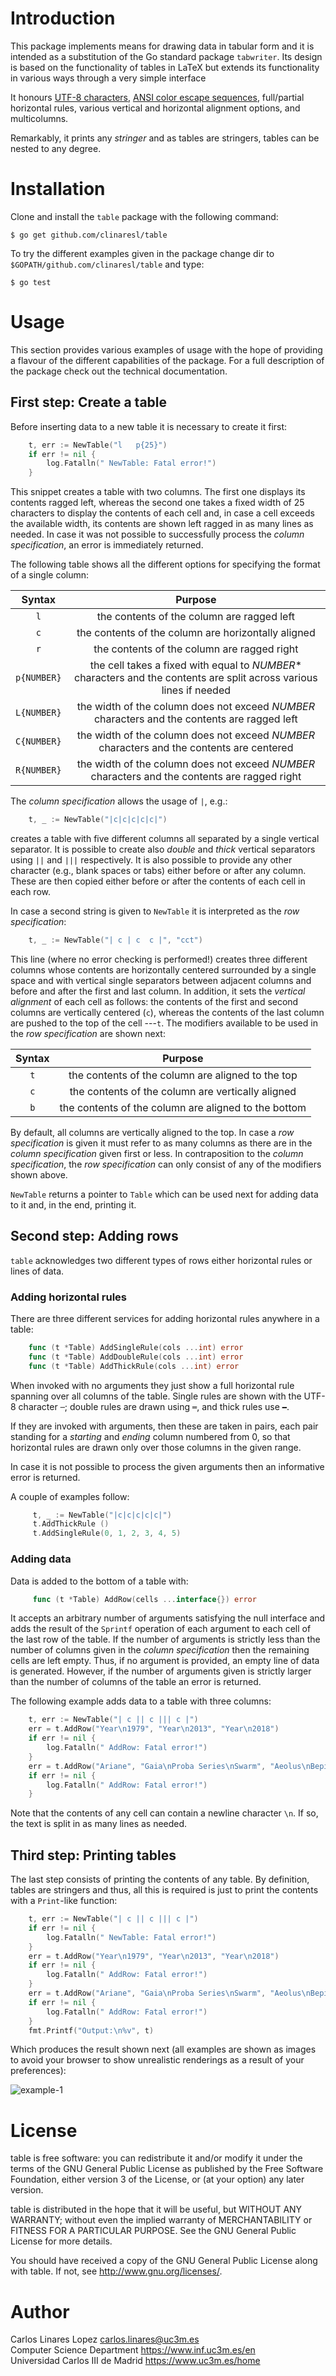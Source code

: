 # Introduction

This package implements means for drawing data in tabular form and it is
intended as a substitution of the Go standard package `tabwriter`. Its design is
based on the functionality of tables in LaTeX but extends its functionality in
various ways through a very simple interface

It honours [UTF-8 characters](https://www.utf8-chartable.de/), [ANSI color escape sequences](https://stackoverflow.com/questions/4842424/list-of-ansi-color-escape-sequences), full/partial
horizontal rules, various vertical and horizontal alignment options, and
multicolumns.

Remarkably, it prints any *stringer* and as tables are stringers, tables can be
nested to any degree.


# Installation 

Clone and install the `table` package with the following command:

    $ go get github.com/clinaresl/table
    
To try the different examples given in the package change dir to
`$GOPATH/github.com/clinaresl/table` and type:

    $ go test
   
# Usage #

This section provides various examples of usage with the hope of providing a
flavour of the different capabilities of the package. For a full description of
the package check out the technical documentation.

## First step: Create a table ##

Before inserting data to a new table it is necessary to create it first:

```Go
	t, err := NewTable("l   p{25}")
	if err != nil {
		log.Fatalln(" NewTable: Fatal error!")
	}
```

This snippet creates a table with two columns. The first one displays its
contents ragged left, whereas the second one takes a fixed width of 25
characters to display the contents of each cell and, in case a cell exceeds the
available width, its contents are shown left ragged in as many lines as needed.
In case it was not possible to successfully process the *column specification*,
an error is immediately returned.

The following table shows all the different options for specifying the format of
a single column:

| Syntax | Purpose |
|:------:|:-------:|
|  `l`   | the contents of the column are ragged left |
|  `c`   | the contents of the column are horizontally aligned |
|  `r`   | the contents of the column are ragged right |
|  `p{NUMBER}` | the cell takes a fixed with equal to *NUMBER** characters and the contents are split across various lines if needed |
|  `L{NUMBER}` | the width of the column does not exceed *NUMBER* characters and the contents are ragged left |
|  `C{NUMBER}` | the width of the column does not exceed *NUMBER* characters and the contents are centered |
|  `R{NUMBER}` | the width of the column does not exceed *NUMBER* characters and the contents are ragged right |

The *column specification* allows the usage of `|`, e.g.:

``` Go
	t, _ := NewTable("|c|c|c|c|c|")
```

creates a table with five different columns all separated by a single vertical
separator. It is possible to create also *double* and *thick* vertical
separators using `||` and `|||` respectively. It is also possible to provide any
other character (e.g., blank spaces or tabs) either before or after any column.
These are then copied either before or after the contents of each cell in each
row.

In case a second string is given to `NewTable` it is interpreted as the *row
specification*:

```Go
	t, _ := NewTable("| c | c  c |", "cct")
```

This line (where no error checking is performed!) creates three different
columns whose contents are horizontally centered surrounded by a single space
and with vertical single separators between adjacent columns and before and
after the first and last column. In addition, it sets the *vertical alignment*
of each cell as follows: the contents of the first and second columns are
vertically centered (`c`), whereas the contents of the last column are pushed to
the top of the cell ---`t`. The modifiers available to be used in the *row
specification* are shown next:

| Syntax | Purpose |
|:------:|:-------:|
|  `t`   | the contents of the column are aligned to the top |
|  `c`   | the contents of the column are vertically aligned |
|  `b`   | the contents of the column are aligned to the bottom |

By default, all columns are vertically aligned to the top. In case a *row
specification* is given it must refer to as many columns as there are in the
*column specification* given first or less. In contraposition to the *column
specification*, the *row specification* can only consist of any of the modifiers
shown above.
   
`NewTable` returns a pointer to `Table` which can be used next for adding data
to it and, in the end, printing it.

## Second step: Adding rows ##

`table` acknowledges two different types of rows either horizontal rules or
lines of data.

### Adding horizontal rules ###

There are three different services for adding horizontal rules anywhere in a
table:

```Go
    func (t *Table) AddSingleRule(cols ...int) error
	func (t *Table) AddDoubleRule(cols ...int) error
    func (t *Table) AddThickRule(cols ...int) error
```

When invoked with no arguments they just show a full horizontal rule spanning
over all columns of the table. Single rules are shown with the UTF-8 character
`─`; double rules are drawn using `═`, and thick rules use `━`.

If they are invoked with arguments, then these are taken in pairs, each pair
standing for a *starting* and *ending* column numbered from 0, so that
horizontal rules are drawn only over those columns in the given range.

In case it is not possible to process the given arguments then an informative
error is returned.

A couple of examples follow:

``` Go
	 t, _ := NewTable("|c|c|c|c|c|")
     t.AddThickRule ()
	 t.AddSingleRule(0, 1, 2, 3, 4, 5)
```

### Adding data ###

Data is added to the bottom of a table with:

``` Go
     func (t *Table) AddRow(cells ...interface{}) error
```

It accepts an arbitrary number of arguments satisfying the null interface and
adds the result of the `Sprintf` operation of each argument to each cell of the
last row of the table. If the number of arguments is strictly less than the
number of columns given in the *column specification* then the remaining cells
are left empty. Thus, if no argument is provided, an empty line of data is
generated. However, if the number of arguments given is strictly larger than the
number of columns of the table an error is returned. 

The following example adds data to a table with three columns: 

``` Go
	t, err := NewTable("| c || c ||| c |")
	err = t.AddRow("Year\n1979", "Year\n2013", "Year\n2018")
	if err != nil {
		log.Fatalln(" AddRow: Fatal error!")
	}
	err = t.AddRow("Ariane", "Gaia\nProba Series\nSwarm", "Aeolus\nBepicolombo\nMetop Series")
	if err != nil {
		log.Fatalln(" AddRow: Fatal error!")
	}
```

Note that the contents of any cell can contain a newline character `\n`. If so,
the text is split in as many lines as needed.

## Third step: Printing tables ##

The last step consists of printing the contents of any table. By definition,
tables are stringers and thus, all this is required is just to print the
contents with a `Print`-like function:

``` Go
	t, err := NewTable("| c || c ||| c |")
	if err != nil {
		log.Fatalln(" NewTable: Fatal error!")
	}
	err = t.AddRow("Year\n1979", "Year\n2013", "Year\n2018")
	if err != nil {
		log.Fatalln(" AddRow: Fatal error!")
	}
	err = t.AddRow("Ariane", "Gaia\nProba Series\nSwarm", "Aeolus\nBepicolombo\nMetop Series")
	if err != nil {
		log.Fatalln(" AddRow: Fatal error!")
	}
	fmt.Printf("Output:\n%v", t)    
```

Which produces the result shown next (all examples are shown as images to avoid
your browser to show unrealistic renderings as a result of your preferences):

![example-1](https://github.com/clinaresl/table/figs/example-1.png)


# License #

table is free software: you can redistribute it and/or modify it
under the terms of the GNU General Public License as published by the
Free Software Foundation, either version 3 of the License, or (at your
option) any later version.

table is distributed in the hope that it will be useful, but WITHOUT
ANY WARRANTY; without even the implied warranty of MERCHANTABILITY or
FITNESS FOR A PARTICULAR PURPOSE.  See the GNU General Public License
for more details.

You should have received a copy of the GNU General Public License
along with table.  If not, see <http://www.gnu.org/licenses/>.


# Author #

Carlos Linares Lopez <carlos.linares@uc3m.es>  
Computer Science Department <https://www.inf.uc3m.es/en>  
Universidad Carlos III de Madrid <https://www.uc3m.es/home>
